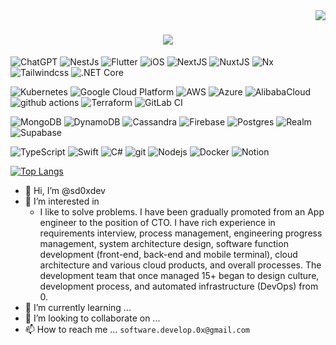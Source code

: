 <img align="right" src="https://visitor-badge.laobi.icu/badge?page_id=sd0xdev.sd0xdev">

<h1 align="center">
  <a href="https://git.io/typing-svg">
    <img src="https://readme-typing-svg.herokuapp.com/?lines=Hello,+There!+👋;嗨你好，+這裡是，+SD0....;Nice+to+meet+you!&center=true&size=30&color=0EF7F4">
  </a>
</h1>

<p>
  <img alt="ChatGPT" src="https://img.shields.io/badge/chatGPT-74aa9c?style=flat-square&logo=openai&logoColor=white" />
  <img alt="NestJs" src="https://img.shields.io/badge/-NestJs-ea2845?style=flat-square&logo=nestjs&logoColor=white" />
  <img alt="Flutter" src="https://img.shields.io/badge/Flutter-%2302569B.svg?style=flat-square&logo=Flutter&logoColor=white" />
  <img alt="iOS" src="https://img.shields.io/badge/iOS-000000?style=flat-square&logo=ios&logoColor=white" />
  <img alt="NextJS" src="https://img.shields.io/badge/Next-black?style=flat-square&logo=next.js&logoColor=white" />
  <img alt="NuxtJS" src="https://img.shields.io/badge/Nuxt-002E3B?style=flat-square&logo=nuxtdotjs&logoColor=#00DC82" />
  <img alt="Nx" src="https://img.shields.io/badge/nx-143055?style=flat-square&logo=nx&logoColor=white" />
  <img alt="Tailwindcss" src="https://img.shields.io/badge/tailwindcss-%2338B2AC.svg?style=flat-square&logo=tailwind-css&logoColor=white" />
  <img alt=".NET Core" src="https://img.shields.io/badge/.NET-5C2D91?style=flat-square&logo=.net&logoColor=white" />
</p>
<p>
  <img alt="Kubernetes" src="https://img.shields.io/badge/kubernetes-%23326ce5.svg?style=flat-square&logo=kubernetes&logoColor=white" />
  <img alt="Google Cloud Platform" src="https://img.shields.io/badge/-Google_Cloud_Platform-1a73e8?style=flat-square&logo=google-cloud&logoColor=white" />
  <img alt="AWS" src="https://img.shields.io/badge/AWS-%23FF9900.svg?style=flat-square&logo=amazon-aws&logoColor=white" />
  <img alt="Azure" src="https://img.shields.io/badge/azure-%230072C6.svg?style=flat-square&logo=microsoftazure&logoColor=white" />
  <img alt="AlibabaCloud" src="https://img.shields.io/badge/AlibabaCloud-%23FF6701.svg?style=flat-square&logo=alibabacloud&logoColor=white" />
  <img alt="github actions" src="https://img.shields.io/badge/-Github_Actions-2088FF?style=flat-square&logo=github-actions&logoColor=white" />
  <img alt="Terraform" src="https://img.shields.io/badge/terraform-%235835CC.svg?style=flat-square&logo=terraform&logoColor=white" />
  <img alt="GitLab CI" src="https://img.shields.io/badge/gitlab%20ci-%23181717.svg?style=flat-square&logo=gitlab&logoColor=white" />
</p>
<p>
  <img alt="MongoDB" src="https://img.shields.io/badge/-MongoDB-13aa52?style=flat-square&logo=mongodb&logoColor=white" />
  <img alt="DynamoDB" src="https://img.shields.io/badge/Amazon%20DynamoDB-4053D6?style=flat-square&logo=Amazon%20DynamoDB&logoColor=white" />
  <img alt="Cassandra" src="https://img.shields.io/badge/cassandra-%231287B1.svg?style=flat-square&logo=apache-cassandra&logoColor=white" />
  <img alt="Firebase" src="https://img.shields.io/badge/Firebase-039BE5?style=flat-square&logo=Firebase&logoColor=white" />
  <img alt="Postgres" src="https://img.shields.io/badge/postgres-%23316192.svg?style=flat-square&logo=postgresql&logoColor=white" />
  <img alt="Realm" src="https://img.shields.io/badge/Realm-39477F?style=flat-square&logo=realm&logoColor=white" />
  <img alt="Supabase" src="https://img.shields.io/badge/Supabase-3ECF8E?style=flat-square&logo=supabase&logoColor=white" />
</p>
<p>
  <img alt="TypeScript" src="https://img.shields.io/badge/-TypeScript-007ACC?style=flat-square&logo=typescript&logoColor=white" />
  <img alt="Swift" src="https://img.shields.io/badge/swift-F54A2A?style=flat-square&logo=swift&logoColor=white" />
  <img alt="C#" src="https://img.shields.io/badge/c%23-%23239120.svg?style=flat-square&logo=c-sharp&logoColor=white" />
  <img alt="git" src="https://img.shields.io/badge/-Git-F05032?style=flat-square&logo=git&logoColor=white" />
  <img alt="Nodejs" src="https://img.shields.io/badge/-Nodejs-43853d?style=flat-square&logo=Node.js&logoColor=white" />
  <img alt="Docker" src="https://img.shields.io/badge/-Docker-46a2f1?style=flat-square&logo=docker&logoColor=white" />
  <img alt="Notion" src="https://img.shields.io/badge/Notion-%23000000.svg?style=flat-square&logo=notion&logoColor=white" />
</p>

[![Top Langs](https://github-readme-stats.vercel.app/api/top-langs/?username=sd0xdev&layout=compact&theme=dracula)](https://github.com/anuraghazra/github-readme-stats)

- 👋 Hi, I’m @sd0xdev
- 👀 I’m interested in
  - I like to solve problems. I have been gradually promoted from an App engineer to the position of CTO. I have rich experience in requirements interview, process management, engineering progress management, system architecture design, software function development (front-end, back-end and mobile terminal), cloud architecture and various cloud products, and overall processes. The development team that once managed 15+ began to design culture, development process, and automated infrastructure (DevOps) from 0.
- 🌱 I’m currently learning ...
- 💞️ I’m looking to collaborate on ...
- 📫 How to reach me ... `software.develop.0x@gmail.com`

<!---
sd0xdev/sd0xdev is a ✨ special ✨ repository because its `README.md` (this file) appears on your GitHub profile.
You can click the Preview link to take a look at your changes.
--->
